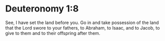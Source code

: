 # Deuteronomy 1:8

See, I have set the land before you. Go in and take possession of the land that the Lord swore to your fathers, to Abraham, to Isaac, and to Jacob, to give to them and to their offspring after them.
